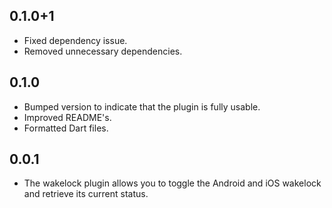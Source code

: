 ## 0.1.0+1

* Fixed dependency issue.
* Removed unnecessary dependencies.

## 0.1.0

* Bumped version to indicate that the plugin is fully usable.
* Improved README's.
* Formatted Dart files.

## 0.0.1

* The wakelock plugin allows you to toggle the Android and iOS wakelock
  and retrieve its current status.
